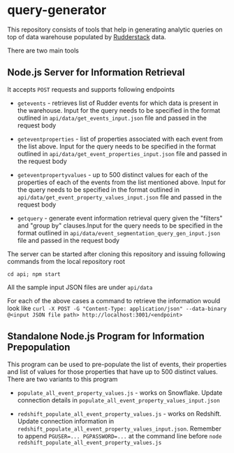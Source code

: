 # query-generator

This repository consists of tools that help in generating analytic queries on top of data warehouse populated by [Rudderstack](https://rudderstack.com) data.

There are two main tools

## Node.js Server for Information Retrieval

It accepts `POST` requests and supports following endpoints

* `getevents` - retrieves list of Rudder events for which data is present in the warehouse. Input for the query needs to be specified in the format outlined in `api/data/get_events_input.json` file and passed in the request body 
	
* `geteventproperties` - list of properties associated with each event from the list above. Input for the query needs to be specified in the format outlined in `api/data/get_event_properties_input.json` file and passed in the request body   
	
* `geteventpropertyvalues` - up to 500 distinct values for each of the properties of each of the events from the list mentioned above. Input for the query needs to be specified in the format outlined in `api/data/get_event_property_values_input.json` file and passed in the request body   
	
* `getquery` - generate event information retrieval query given the "filters" and "group by" clauses.Input for the query needs to be specified in the format outlined in `api/data/event_segmentation_query_gen_input.json` file and passed in the request body


The server can be started after cloning this repository and issuing following commands from the local repository root

```
cd api; npm start
```

All the sample input JSON files are under `api/data`

For each of the above cases a command to retrieve the information would look like `curl -X POST -G "Content-Type: application/json" --data-binary @<input JSON file path> http://localhost:3001/<endpoint>`

## Standalone Node.js Program for Information Prepopulation

This program can be used to pre-populate the list of events, their properties and list of values for those properties that have up to 500 distinct values. There are two variants to this program

* `populate_all_event_property_values.js` - works on Snowflake. Update connection details in 
 `populate_all_event_property_values_input.json`
	
* `redshift_populate_all_event_property_values.js` - works on Redshift. Update connection information in `redshift_populate_all_event_property_values_input.json`. Remember to append `PGUSER=... PGPASSWORD=...` at the command line before `node redshift_populate_all_event_property_values.js`
